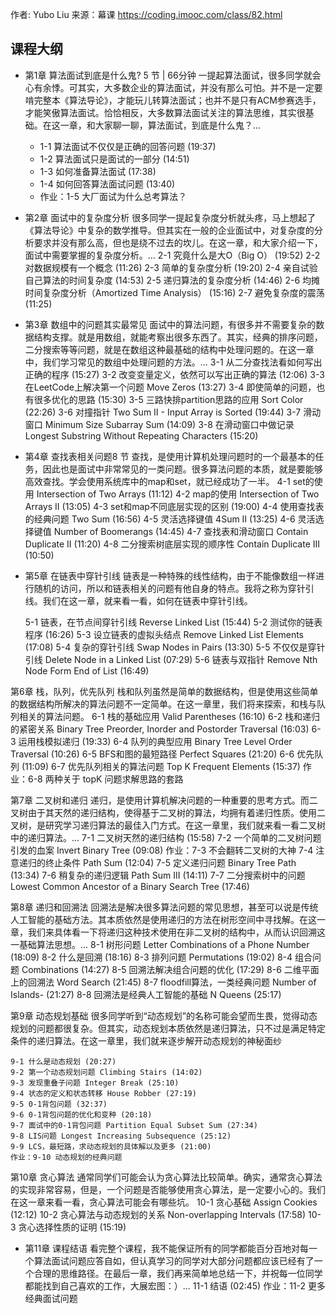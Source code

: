 作者: Yubo Liu
来源：幕课 https://coding.imooc.com/class/82.html

## 课程大纲

- 第1章 算法面试到底是什么鬼? 5 节 | 66分钟
	一提起算法面试，很多同学就会心有余悸。可其实，大多数企业的算法面试，并没有那么可怕。并不是一定要啃完整本《算法导论》，才能玩儿转算法面试；也并不是只有ACM参赛选手，才能笑傲算法面试。恰恰相反，大多数算法面试关注的算法思维，其实很基础。在这一章，和大家聊一聊，算法面试，到底是什么鬼？...
	- 1-1 算法面试不仅仅是正确的回答问题 (19:37)
	- 1-2 算法面试只是面试的一部分 (14:51)
	- 1-3 如何准备算法面试 (17:38)
	- 1-4 如何回答算法面试问题 (13:40)
	- 作业：1-5 大厂面试为什么总考算法？

- 第2章 面试中的复杂度分析
	很多同学一提起复杂度分析就头疼，马上想起了《算法导论》中复杂的数学推导。但其实在一般的企业面试中，对复杂度的分析要求并没有那么高，但也是绕不过去的坎儿。在这一章，和大家介绍一下，面试中需要掌握的复杂度分析。...
	2-1 究竟什么是大O（Big O） (19:52)
	2-2 对数据规模有一个概念 (11:26)
	2-3 简单的复杂度分析 (19:20)
	2-4 亲自试验自己算法的时间复杂度 (14:53)
	2-5 递归算法的复杂度分析 (14:46)
	2-6 均摊时间复杂度分析（Amortized Time Analysis） (15:16)
	2-7 避免复杂度的震荡 (11:25)

- 第3章 数组中的问题其实最常见
	面试中的算法问题，有很多并不需要复杂的数据结构支撑。就是用数组，就能考察出很多东西了。其实，经典的排序问题，二分搜索等等问题，就是在数组这种最基础的结构中处理问题的。在这一章中，我们学习常见的数组中处理问题的方法。...
	3-1 从二分查找法看如何写出正确的程序 (15:27)
	3-2 改变变量定义，依然可以写出正确的算法 (12:06)
	3-3 在LeetCode上解决第一个问题 Move Zeros (13:27)
	3-4 即使简单的问题，也有很多优化的思路 (15:30)
	3-5 三路快排partition思路的应用 Sort Color (22:26)
	3-6 对撞指针 Two Sum II - Input Array is Sorted (19:44)
	3-7 滑动窗口 Minimum Size Subarray Sum (14:09)
	3-8 在滑动窗口中做记录 Longest Substring Without Repeating Characters (15:20)

- 第4章 查找表相关问题8 节
	查找，是使用计算机处理问题时的一个最基本的任务，因此也是面试中非常常见的一类问题。很多算法问题的本质，就是要能够高效查找。学会使用系统库中的map和set，就已经成功了一半。
	4-1 set的使用 Intersection of Two Arrays (11:12)
	4-2 map的使用 Intersection of Two Arrays II (13:05)
	4-3 set和map不同底层实现的区别 (19:00)
	4-4 使用查找表的经典问题 Two Sum (16:56)
	4-5 灵活选择键值 4Sum II (13:25)
	4-6 灵活选择键值 Number of Boomerangs (14:45)
	4-7 查找表和滑动窗口 Contain Duplicate II (11:20)
	4-8 二分搜索树底层实现的顺序性 Contain Duplicate III (10:50)

- 第5章 在链表中穿针引线
	链表是一种特殊的线性结构，由于不能像数组一样进行随机的访问，所以和链表相关的问题有他自身的特点。我将之称为穿针引线。我们在这一章，就来看一看，如何在链表中穿针引线。
	
	5-1 链表，在节点间穿针引线 Reverse Linked List (15:44)
	5-2 测试你的链表程序 (16:26)
	5-3 设立链表的虚拟头结点 Remove Linked List Elements (17:08)
	5-4 复杂的穿针引线 Swap Nodes in Pairs (13:30)
	5-5 不仅仅是穿针引线 Delete Node in a Linked List (07:29)
	5-6 链表与双指针 Remove Nth Node Form End of List (16:49)

第6章 栈，队列，优先队列
	栈和队列虽然是简单的数据结构，但是使用这些简单的数据结构所解决的算法问题不一定简单。在这一章里，我们将来探索，和栈与队列相关的算法问题。
	6-1 栈的基础应用 Valid Parentheses (16:10)
	6-2 栈和递归的紧密关系 Binary Tree Preorder, Inorder and Postorder Traversal (16:03)
	6-3 运用栈模拟递归 (19:33)
	6-4 队列的典型应用 Binary Tree Level Order Traversal (10:26)
	6-5 BFS和图的最短路径 Perfect Squares (21:20)
	6-6 优先队列 (11:09)
	6-7 优先队列相关的算法问题 Top K Frequent Elements (15:37)
	作业：6-8 两种关于 topK 问题求解思路的套路

第7章 二叉树和递归
	递归，是使用计算机解决问题的一种重要的思考方式。而二叉树由于其天然的递归结构，使得基于二叉树的算法，均拥有着递归性质。使用二叉树，是研究学习递归算法的最佳入门方式。在这一章里，我们就来看一看二叉树中的递归算法。...
	7-1 二叉树天然的递归结构 (15:58)
	7-2 一个简单的二叉树问题引发的血案 Invert Binary Tree (09:08)
	作业：7-3 不会翻转二叉树的大神
	7-4 注意递归的终止条件 Path Sum (12:04)
	7-5 定义递归问题 Binary Tree Path (13:34)
	7-6 稍复杂的递归逻辑 Path Sum III (14:11)
	7-7 二分搜索树中的问题 Lowest Common Ancestor of a Binary Search Tree (17:46)

第8章 递归和回溯法
	回溯法是解决很多算法问题的常见思想，甚至可以说是传统人工智能的基础方法。其本质依然是使用递归的方法在树形空间中寻找解。在这一章，我们来具体看一下将递归这种技术使用在非二叉树的结构中，从而认识回溯这一基础算法思想。...
	8-1 树形问题 Letter Combinations of a Phone Number (18:09)
	8-2 什么是回溯 (18:16)
	8-3 排列问题 Permutations (19:02)
	8-4 组合问题 Combinations (14:27)
	8-5 回溯法解决组合问题的优化 (17:29)
	8-6 二维平面上的回溯法 Word Search (21:45)
	8-7 floodfill算法，一类经典问题 Number of Islands- (21:27)
	8-8 回溯法是经典人工智能的基础 N Queens (25:17)

第9章 动态规划基础
	很多同学听到“动态规划”的名称可能会望而生畏，觉得动态规划的问题都很复杂。但其实，动态规划本质依然是递归算法，只不过是满足特定条件的递归算法。在这一章里，我们就来逐步解开动态规划的神秘面纱
	
	9-1 什么是动态规划 (20:27)
	9-2 第一个动态规划问题 Climbing Stairs (14:02)
	9-3 发现重叠子问题 Integer Break (25:10)
	9-4 状态的定义和状态转移 House Robber (27:19)
	9-5 0-1背包问题 (32:37)
	9-6 0-1背包问题的优化和变种 (20:18)
	9-7 面试中的0-1背包问题 Partition Equal Subset Sum (27:34)
	9-8 LIS问题 Longest Increasing Subsequence (25:12)
	9-9 LCS，最短路，求动态规划的具体解以及更多 (21:00)
	作业：9-10 动态规划的经典问题

第10章 贪心算法
	通常同学们可能会认为贪心算法比较简单。确实，通常贪心算法的实现非常容易，但是，一个问题是否能够使用贪心算法，是一定要小心的。我们在这一章来看一看，贪心算法可能会有哪些坑。
	10-1 贪心基础 Assign Cookies (12:12)
	10-2 贪心算法与动态规划的关系 Non-overlapping Intervals (17:58)
	10-3 贪心选择性质的证明 (15:19)

- 第11章 课程结语
	看完整个课程，我不能保证所有的同学都能百分百地对每一个算法面试问题应答自如，但认真学习的同学对大部分问题都应该已经有了一个合理的思维路径。在最后一章，我们再来简单地总结一下，并祝每一位同学都能找到自己喜欢的工作，大展宏图：）...
	11-1 结语 (02:45)
	作业：11-2 更多经典面试问题
